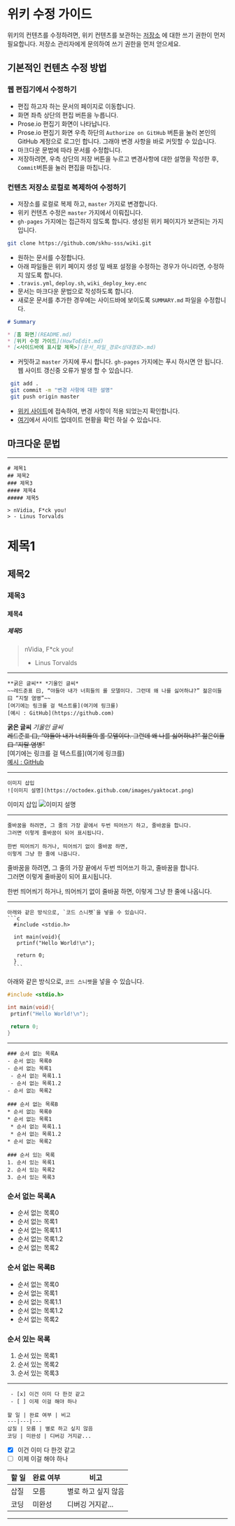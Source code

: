 # 위키 수정 가이드

위키의 컨텐츠를 수정하려면, 위키 컨텐츠를 보관하는 [저장소](https://github.com/skhu-sss/wiki) 에 대한 쓰기 권한이 먼저 필요합니다. 저장소 관리자에게 문의하여 쓰기 권한을 먼저 얻으세요.

## 기본적인 컨텐츠 수정 방법

### 웹 편집기에서 수정하기
 - 편집 하고자 하는 문서의 페이지로 이동합니다.
 - 화면 좌측 상단의 편집 버튼을 누릅니다.
 - Prose.io 편집기 화면이 나타납니다.
 - Prose.io 편집기 화면 우측 하단의 `Authorize on GitHub` 버튼을 눌러 본인의 GitHub 계정으로 로그인 합니다. 그래야 변경 사항을 바로 커밋할 수 있습니다.
 - 마크다운 문법에 따라 문서를 수정합니다.
 - 저장하려면, 우측 상단의 저장 버튼을 누르고 변경사항에 대한 설명을 작성한 후, `Commit`버튼을 눌러 편집을 마칩니다.
 
### 컨텐츠 저장소 로컬로 복제하여 수정하기
 - 저장소를 로컬로 복제 하고, `master` 가지로 변경합니다.
  - 위키 컨텐츠 수정은 `master` 가지에서 이뤄집니다.
  - `gh-pages` 가지에는 접근하지 않도록 합니다. 생성된 위키 페이지가 보관되는 가지입니다.

``` bash
git clone https://github.com/skhu-sss/wiki.git
```

 - 원하는 문서를 수정합니다.
  - 아래 파일들은 위키 페이지 생성 밒 배포 설정을 수정하는 경우가 아니라면, 수정하지 않도록 합니다.
   - `.travis.yml`, `deploy.sh`, `wiki_deploy_key.enc`
 - 문서는 마크다운 문법으로 작성하도록 합니다.
 - 새로운 문서를 추가한 경우에는 사이드바에 보이도록 `SUMMARY.md` 파일을 수정합니다.


 ```markdown
 # Summary

 * [홈 화면](README.md)
 * [위키 수정 가이드](HowToEdit.md)
 * [<사이드바에 표시할 제목>](문서_파일_경로<상대경로>.md)
```

 - 커밋하고 `master` 가지에 푸시 합니다. `gh-pages` 가지에는 푸시 하시면 안 됩니다. 웹 사이트 갱신중 오류가 발생 할 수 있습니다.

```bash
 git add .
 git commit -m "변경 사항에 대한 설명"
 git push origin master
```

 - [위키 사이트](https://skhu-sss.github.io/wiki)에 접속하여, 변경 사항이 적용 되었는지 확인합니다.
 - [여기](https://travis-ci.org/skhu-sss/wiki)에서 사이트 업데이트 현황을 확인 하실 수 있습니다.

## 마크다운 문법
---
~~~
# 제목1
## 제목2
### 제목3
#### 제목4
##### 제목5

> nVidia, F*ck you!
> - Linus Torvalds
~~~
# 제목1
## 제목2
### 제목3
#### 제목4
##### 제목5

> nVidia, F*ck you!
> - Linus Torvalds

---

~~~
**굵은 글씨** *기울인 글씨*  
~~레드준표 曰, “야들아 내가 너희들의 롤 모델이다. 그런데 왜 나를 싫어하냐?” 젊은이들 曰 “지랄 염병”~~  
[여기에는 링크를 걸 텍스트를](여기에 링크를)  
[예시 : GitHub](https://github.com)
~~~

**굵은 글씨** *기울인 글씨*  
~~레드준표 曰, “야들아 내가 너희들의 롤 모델이다. 그런데 왜 나를 싫어하냐?” 젊은이들 曰 “지랄 염병”~~  
[여기에는 링크를 걸 텍스트를](여기에 링크를)  
[예시 : GitHub](https://github.com)

---

~~~
이미지 삽입
![이미지 설명](https://octodex.github.com/images/yaktocat.png)
~~~

이미지 삽입
![이미지 설명](https://octodex.github.com/images/yaktocat.png)

---

~~~
줄바꿈을 하려면, 그 줄의 가장 끝에서 두번 띄어쓰기 하고, 줄바꿈을 합니다.  
그러면 이렇게 줄바꿈이 되어 표시됩니다.

한번 띄어씌기 하거나, 띄어씌기 없이 줄바꿈 하면,
이렇게 그냥 한 줄에 나옵니다.
~~~

줄바꿈을 하려면, 그 줄의 가장 끝에서 두번 띄어쓰기 하고, 줄바꿈을 합니다.  
그러면 이렇게 줄바꿈이 되어 표시됩니다.

한번 띄어씌기 하거나, 띄어씌기 없이 줄바꿈 하면,
이렇게 그냥 한 줄에 나옵니다.

---

~~~
아래와 같은 방식으로, `코드 스니펫`을 넣을 수 있습니다.
```c
  #include <stdio.h>
  
  int main(void){
   prtinf("Hello World!\n");
   
   return 0;
  }
  ```
~~~

아래와 같은 방식으로, `코드 스니펫`을 넣을 수 있습니다.
```c
#include <stdio.h>

int main(void){
 prtinf("Hello World!\n");
 
 return 0;
}
```
---

~~~
### 순서 없는 목록A
- 순서 없는 목록0
- 순서 없는 목록1
 - 순서 없는 목록1.1
 - 순서 없는 목록1.2
- 순서 없는 목록2

### 순서 없는 목록B
* 순서 없는 목록0
* 순서 없는 목록1
 * 순서 없는 목록1.1
 * 순서 없는 목록1.2
* 순서 없는 목록2

### 순서 있는 목록
1. 순서 있는 목록1
2. 순서 있는 목록2
3. 순서 있는 목록3
~~~
### 순서 없는 목록A
 - 순서 없는 목록0
 - 순서 없는 목록1
  - 순서 없는 목록1.1
  - 순서 없는 목록1.2
 - 순서 없는 목록2

### 순서 없는 목록B
 * 순서 없는 목록0
 * 순서 없는 목록1
  * 순서 없는 목록1.1
  * 순서 없는 목록1.2
 * 순서 없는 목록2

### 순서 있는 목록
 1. 순서 있는 목록1
 2. 순서 있는 목록2
 3. 순서 있는 목록3

---

~~~
 - [x] 이건 이미 다 한것 같고
 - [ ] 이제 이걸 해야 하나

할 일 | 완료 여부 | 비고
---|---|---
삽질 | 모름 | 별로 하고 싶지 않음
코딩 | 미완성 | 디버깅 거지같...
~~~

 - [x] 이건 이미 다 한것 같고
 - [ ] 이제 이걸 해야 하나

할 일 | 완료 여부 | 비고
---|---|---
삽질 | 모름 | 별로 하고 싶지 않음
코딩 | 미완성 | 디버깅 거지같...
---
